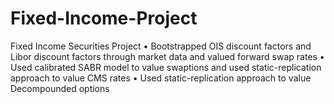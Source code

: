 # Fixed-Income-Project
Fixed Income Securities Project
•	Bootstrapped OIS discount factors and Libor discount factors through market data and valued forward swap rates
•	Used calibrated SABR model to value swaptions and used static-replication approach to value CMS rates 
• Used static-replication approach to value Decompounded options
